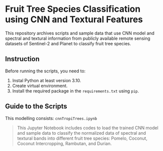 # Fruit Tree Species Classification using CNN and Textural Features 

This repository archives scripts and sample data that use CNN model and spectral and textural information from publicly available remote sensing datasets of Sentinel-2 and Planet to classify fruit tree species.

## Instruction ##
Before running the scripts, you need to:
1. Instal Python at least version 3.10.
2. Create virtual environment.
3. Install the required package in the `requirements.txt` using `pip`.

## Guide to the Scripts ##
This modelling consists:
`cnnTropiTrees.ipynb`

>This Jupyter Notebook includes codes to load the trained CNN model and sample data to classify the normalized data of spectral and textural bands into different fruit tree species: Pomelo, Coconut, Coconut Intercropping, Rambutan, and Durian. 


